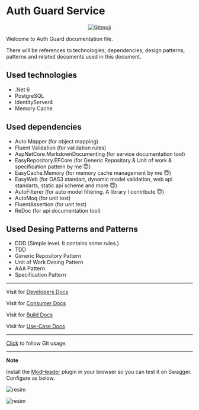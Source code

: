 # Auth Guard Service

<p align="center">
  <a href="https://gitmoji.carloscuesta.me">
    <img src="https://img.shields.io/badge/gitmoji-%20😜%20😍-FFDD67.svg?style=flat-square" alt="Gitmoji">
  </a> 
</p>

Welcome to Auth Guard documentation file.

There will be references to technologies, dependencies, design patterns, patterns and related documents used in this document.

## Used technologies

- .Net 6
- PostgreSQL
- IdentityServer4
- Memory Cache

## Used dependencies

- Auto Mapper (for object mapping)
- Fluent Validation (for validation rules)
- AspNetCore.MarkdownDocumenting (for service documentation tool)
- EasyRepository.EFCore (for Generic Repository & Unit of work & specification pattern by me 😇)
- EasyCache.Memory (for memory cache management by me 😇)
- EasyWeb (for OAS3 standart, dynamic model validation, web api standarts, static api scheme and more 😇)
- AutoFilterer (for auto model filtering. A library I contribute 😇)
- AutoMoq (for unit test)
- FluentAssertion (for unit test)
- ReDoc (for api documentation tool)

## Used Desing Patterns and Patterns

- DDD (Simple level. It contains some rules.)
- TDD
- Generic Repository Pattern
- Unit of Work Desing Pattern
- AAA Pattern
- Specification Pattern

****

Visit for [Developers Docs](https://github.com/furkandeveloper/AuthGuard/tree/master/src/AuthGuard.Api/Docs/Developers)

Visit for [Consumer Docs](https://github.com/furkandeveloper/AuthGuard/tree/master/src/AuthGuard.Api/Docs/Consumers)

Visit for [Build Docs](https://github.com/furkandeveloper/AuthGuard/blob/master/src/AuthGuard.Api/Docs/App/Build.md)

Visit for [Use-Case Docs](https://github.com/furkandeveloper/AuthGuard/blob/master/src/AuthGuard.Api/Docs/App/UseCase.md)

****

[Click](https://github.com/furkandeveloper/AuthGuard/pulls?q=is%3Apr+is%3Aclosed) to follow Git usage.

****

**Note**

Install the [ModHeader](https://chrome.google.com/webstore/detail/modheader/idgpnmonknjnojddfkpgkljpfnnfcklj) plugin in your browser so you can test it on Swagger. Configure as below.

![resim](https://user-images.githubusercontent.com/47147484/183923235-f7194fa6-899e-42af-a314-d2f158c6104e.png)

![resim](https://user-images.githubusercontent.com/47147484/184094179-94a78a34-d94d-444f-bd7a-32c82a925120.png)




